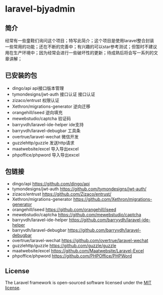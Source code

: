 # laravel-bjyadmin

## 简介
经常有一些童鞋们询问这个项目；特写此简介；这个项目是使用laravel整合封装一些常用的功能；还在不断的完善中；有兴趣的可以star参考测试；但暂时不建议用在生产环境中；因为经常会进行一些破坏性的更新；待成熟后将会写一系列的文章讲解；

## 已安装的包
- dingo/api api接口版本管理
- tymondesigns/jwt-auth 接口认证 接口认证
- zizaco/entrust 权限认证
- Xethron/migrations-generator 逆向迁移
- orangehill/iseed 逆向填充
- mewebstudio/captcha 验证码
- barryvdh/laravel-ide-helper ide支持
- barryvdh/laravel-debugbar 工具条
- overtrue/laravel-wechat 微信开发
- guzzlehttp/guzzle 发送http请求
- maatwebsite/excel 导入导出excel
- phpoffice/phpword 导入导出excel

## 包链接
- dingo/api https://github.com/dingo/api
- tymondesigns/jwt-auth https://github.com/tymondesigns/jwt-auth/
- zizaco/entrust https://github.com/Zizaco/entrust/
- Xethron/migrations-generator https://github.com/Xethron/migrations-generator
- orangehill/iseed https://github.com/orangehill/iseed
- mewebstudio/captcha https://github.com/mewebstudio/captcha
- barryvdh/laravel-ide-helper https://github.com/barryvdh/laravel-ide-helper
- barryvdh/laravel-debugbar https://github.com/barryvdh/laravel-debugbar
- overtrue/laravel-wechat https://github.com/overtrue/laravel-wechat
- guzzlehttp/guzzle https://github.com/guzzle/guzzle
- maatwebsite/excel https://github.com/Maatwebsite/Laravel-Excel
- phpoffice/phpword https://github.com/PHPOffice/PHPWord

## License

The Laravel framework is open-sourced software licensed under the [MIT license](http://opensource.org/licenses/MIT).

